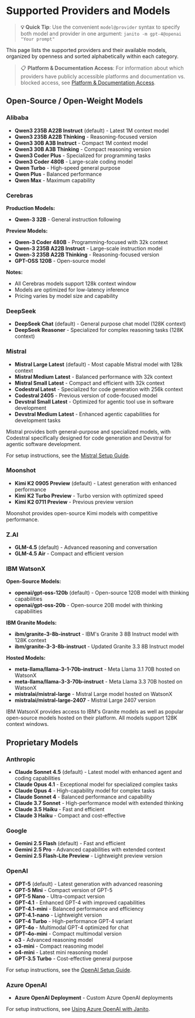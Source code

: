 # Supported Providers and Models

> **💡 Quick Tip**: Use the convenient `model@provider` syntax to specify both model and provider in one argument: `janito -m gpt-4@openai "Your prompt"`

This page lists the supported providers and their available models, organized by openness and sorted alphabetically within each category.

> 📋 **Platform & Documentation Access**: For information about which providers have publicly accessible platforms and documentation vs. blocked access, see [Platform & Documentation Access](provider-platform-access.md).

## Open-Source / Open-Weight Models

### Alibaba

- **Qwen3 235B A22B Instruct** (default) - Latest 1M context model
- **Qwen3 235B A22B Thinking** - Reasoning-focused version
- **Qwen3 30B A3B Instruct** - Compact 1M context model
- **Qwen3 30B A3B Thinking** - Compact reasoning version
- **Qwen3 Coder Plus** - Specialized for programming tasks
- **Qwen3 Coder 480B** - Large-scale coding model
- **Qwen Turbo** - High-speed general purpose
- **Qwen Plus** - Balanced performance
- **Qwen Max** - Maximum capability

### Cerebras

**Production Models:**

- **Qwen-3 32B** - General instruction following

**Preview Models:**

- **Qwen-3 Coder 480B** - Programming-focused with 32k context
- **Qwen-3 235B A22B Instruct** - Large-scale instruction model
- **Qwen-3 235B A22B Thinking** - Reasoning-focused version
- **GPT-OSS 120B** - Open-source model

**Notes:**

- All Cerebras models support 128k context window
- Models are optimized for low-latency inference
- Pricing varies by model size and capability

### DeepSeek

- **DeepSeek Chat** (default) - General purpose chat model (128K context)
- **DeepSeek Reasoner** - Specialized for complex reasoning tasks (128K context)

### Mistral

- **Mistral Large Latest** (default) - Most capable Mistral model with 128k context
- **Mistral Medium Latest** - Balanced performance with 32k context
- **Mistral Small Latest** - Compact and efficient with 32k context
- **Codestral Latest** - Specialized for code generation with 256k context
- **Codestral 2405** - Previous version of code-focused model
- **Devstral Small Latest** - Optimized for agentic tool use in software development
- **Devstral Medium Latest** - Enhanced agentic capabilities for development tasks

Mistral provides both general-purpose and specialized models, with Codestral specifically designed for code generation and Devstral for agentic software development.

For setup instructions, see the [Mistral Setup Guide](mistral-setup.md).

### Moonshot

- **Kimi K2 0905 Preview** (default) - Latest generation with enhanced performance
- **Kimi K2 Turbo Preview** - Turbo version with optimized speed
- **Kimi K2 0711 Preview** - Previous preview version

Moonshot provides open-source Kimi models with competitive performance.

### Z.AI

- **GLM-4.5** (default) - Advanced reasoning and conversation
- **GLM-4.5 Air** - Compact and efficient version

### IBM WatsonX

**Open-Source Models:**

- **openai/gpt-oss-120b** (default) - Open-source 120B model with thinking capabilities
- **openai/gpt-oss-20b** - Open-source 20B model with thinking capabilities

**IBM Granite Models:**

- **ibm/granite-3-8b-instruct** - IBM's Granite 3 8B Instruct model with 128K context
- **ibm/granite-3-3-8b-instruct** - Updated Granite 3.3 8B Instruct model

**Hosted Models:**

- **meta-llama/llama-3-1-70b-instruct** - Meta Llama 3.1 70B hosted on WatsonX
- **meta-llama/llama-3-3-70b-instruct** - Meta Llama 3.3 70B hosted on WatsonX
- **mistralai/mistral-large** - Mistral Large model hosted on WatsonX
- **mistralai/mistral-large-2407** - Mistral Large 2407 version

IBM WatsonX provides access to IBM's Granite models as well as popular open-source models hosted on their platform. All models support 128K context windows.

## Proprietary Models

### Anthropic

- **Claude Sonnet 4.5** (default) - Latest model with enhanced agent and coding capabilities
- **Claude Opus 4.1** - Exceptional model for specialized complex tasks
- **Claude Opus 4** - High-capability model for complex tasks
- **Claude Sonnet 4** - Balanced performance and capability
- **Claude 3.7 Sonnet** - High-performance model with extended thinking
- **Claude 3.5 Haiku** - Fast and efficient
- **Claude 3 Haiku** - Compact and cost-effective

### Google

- **Gemini 2.5 Flash** (default) - Fast and efficient
- **Gemini 2.5 Pro** - Advanced capabilities with extended context
- **Gemini 2.5 Flash-Lite Preview** - Lightweight preview version

### OpenAI

- **GPT-5** (default) - Latest generation with advanced reasoning
- **GPT-5 Mini** - Compact version of GPT-5
- **GPT-5 Nano** - Ultra-compact version
- **GPT-4.1** - Enhanced GPT-4 with improved capabilities
- **GPT-4.1-mini** - Balanced performance and efficiency
- **GPT-4.1-nano** - Lightweight version
- **GPT-4 Turbo** - High-performance GPT-4 variant
- **GPT-4o** - Multimodal GPT-4 optimized for chat
- **GPT-4o-mini** - Compact multimodal version
- **o3** - Advanced reasoning model
- **o3-mini** - Compact reasoning model
- **o4-mini** - Latest mini reasoning model
- **GPT-3.5 Turbo** - Cost-effective general purpose

For setup instructions, see the [OpenAI Setup Guide](openai-setup.md).

### Azure OpenAI

- **Azure OpenAI Deployment** - Custom Azure OpenAI deployments

For setup instructions, see [Using Azure OpenAI with Janito](reference/azure-openai.md).

